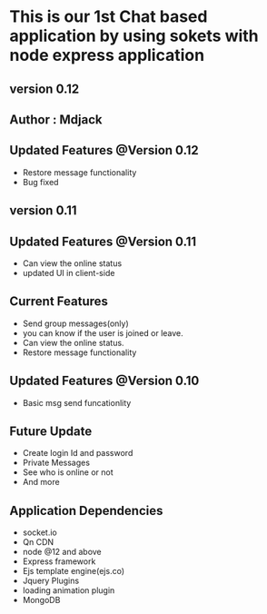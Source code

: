 # This is our 1st Chat based application by using sokets with node express application

## version 0.12
## Author : Mdjack

## Updated Features @Version 0.12
- Restore message functionality
- Bug fixed

## version 0.11

## Updated Features @Version 0.11
- Can view the online status
- updated UI in client-side

## Current Features

- Send group messages(only)
- you can know if the user is joined or leave.
- Can view the online status.
- Restore message functionality

## Updated Features @Version 0.10
-  Basic msg send funcationlity

## Future Update

- Create login Id and password
- Private Messages
- See who is online or not
- And more

## Application Dependencies
- socket.io
- Qn CDN
- node @12 and above
- Express framework
- Ejs template engine(ejs.co)
- Jquery Plugins
- loading animation plugin
- MongoDB
